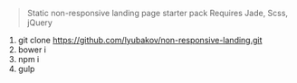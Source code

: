 > Static non-responsive landing page starter pack 
> Requires Jade, Scss, jQuery
1. git clone https://github.com/lyubakov/non-responsive-landing.git
2. bower i
3. npm i
4. gulp